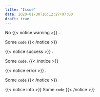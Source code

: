 ```yaml
---
title: "Issue"
date: 2020-01-30T16:12:27+07:00
draft: true
---
```

No
{{< notice warning >}}
.

Some `code`
{{< /notice >}}

{{< notice success >}}
.

Some `code`.
{{< /notice >}}

{{< notice error >}}
. 

Some `code`
{{< /notice >}}

{{< notice info >}}
Some `code`
{{< /notice >}}

